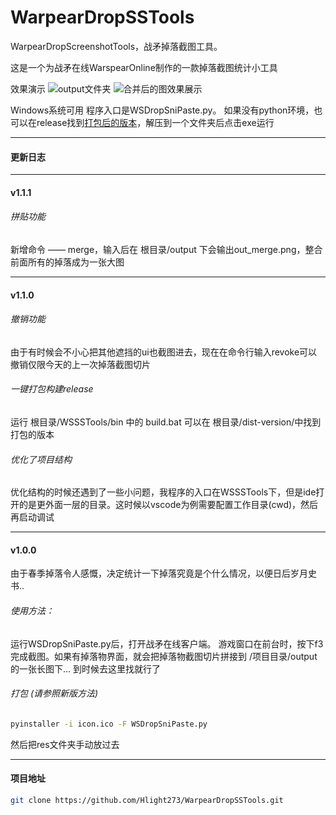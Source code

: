 # WarpearDropSSTools
WarpearDropScreenshotTools，战矛掉落截图工具。

这是一个为战矛在线WarspearOnline制作的一款掉落截图统计小工具

效果演示
![output文件夹](https://github.com/Hlight273/WarpearDropSSTools/assets/109777346/2b7006fa-6277-41e2-8cc1-49db7de7fb78)
![合并后的图效果展示](https://github.com/Hlight273/WarpearDropSSTools/assets/109777346/a87d4acd-7118-4672-9a57-19b702d4e32b)

Windows系统可用
程序入口是WSDropSniPaste.py。
如果没有python环境，也可以在release找到[打包后的版本](https://github.com/Hlight273/WarpearDropSSTools/releases "发布 release")，解压到一个文件夹后点击exe运行

------------

#### 更新日志

------------

#### v1.1.1


###### 拼贴功能

新增命令 —— merge，输入后在 根目录/output 下会输出out_merge.png，整合前面所有的掉落成为一张大图

------------

#### v1.1.0


###### 撤销功能

由于有时候会不小心把其他遮挡的ui也截图进去，现在在命令行输入revoke可以撤销仅限今天的上一次掉落截图切片

###### 一键打包构建release

运行 根目录/WSSSTools/bin 中的 build.bat 可以在 根目录/dist-version/中找到打包的版本

###### 优化了项目结构

优化结构的时候还遇到了一些小问题，我程序的入口在WSSSTools下，但是ide打开的是更外面一层的目录。这时候以vscode为例需要配置工作目录(cwd)，然后再启动调试



------------

#### v1.0.0

由于春季掉落令人感慨，决定统计一下掉落究竟是个什么情况，以便日后岁月史书..

###### 使用方法：

运行WSDropSniPaste.py后，打开战矛在线客户端。
游戏窗口在前台时，按下f3完成截图。如果有掉落物界面，就会把掉落物截图切片拼接到
/项目目录/output 的一张长图下... 到时候去这里找就行了

###### 打包 (请参照新版方法)
```bash
pyinstaller -i icon.ico -F WSDropSniPaste.py
```
然后把res文件夹手动放过去

------------


#### 项目地址
```bash
git clone https://github.com/Hlight273/WarpearDropSSTools.git
```
